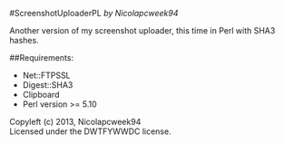 #ScreenshotUploaderPL
*by Nicolapcweek94*

Another version of my screenshot uploader, this time in Perl with SHA3 hashes. 

##Requirements:
 + Net::FTPSSL
 + Digest::SHA3
 + Clipboard
 + Perl version >= 5.10

Copyleft (c) 2013, Nicolapcweek94   
Licensed under the DWTFYWWDC license.